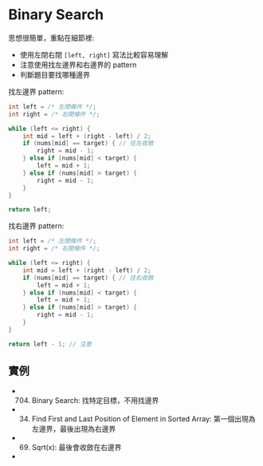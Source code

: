 # Binary Search

思想很簡單，重點在細節裡:
- 使用左閉右閉 `[left, right]` 寫法比較容易理解
- 注意使用找左邊界和右邊界的 pattern
- 判斷題目要找哪種邊界

找左邊界 pattern:
```c++
int left = /* 左閉條件 */;
int right = /* 右閉條件 */;

while (left <= right) {
    int mid = left + (right - left) / 2;
    if (nums[mid] == target) { // 往左收斂
        right = mid - 1;
    } else if (nums[mid] < target) {
        left = mid + 1;
    } else if (nums[mid] > target) {
        right = mid - 1;
    }
}

return left;
```

找右邊界 pattern:
```c++
int left = /* 左閉條件 */;
int right = /* 右閉條件 */;

while (left <= right) {
    int mid = left + (right - left) / 2;
    if (nums[mid] == target) { // 往右收斂
        left = mid + 1;
    } else if (nums[mid] < target) {
        left = mid + 1;
    } else if (nums[mid] > target) {
        right = mid - 1;
    }
}

return left - 1; // 注意
```

## 實例 ## 
- 704. Binary Search: 找特定目標，不用找邊界
- 34. Find First and Last Position of Element in Sorted Array: 第一個出現為左邊界，最後出現為右邊界
- 69. Sqrt(x): 最後會收斂在右邊界
- 
